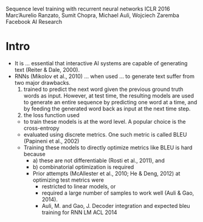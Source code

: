 Sequence level training with recurrent neural networks
ICLR 2016
Marc’Aurelio Ranzato, Sumit Chopra, Michael Auli, Wojciech Zaremba
  Facebook AI Research

# Intro

* It is ... essential that interactive AI systems are capable of generating text 
  (Reiter & Dale, 2000).
* RNNs (Mikolov et al., 2010) ... when used ... to generate text suffer from
  two major drawbacks. 
  1. trained to predict the next word given the previous ground truth words as
     input. However, at test time, the resulting models are used to generate
     an entire sequence by predicting one word at a time, and by feeding the
     generated word back as input at the next time step. 
   2. the loss function used 
    * to train these models is at the word level. A popular choice is the
      cross-entropy 
    * evaluated using discrete metrics. One such metric is called BLEU
      (Papineni et al., 2002) 
   * Training these models to directly optimize metrics like BLEU is hard
     because 
     * a) these are not differentiable (Rosti et al., 2011), and 
     * b) combinatorial optimization is required 
     * Prior attempts (McAllester et al., 2010; He & Deng, 2012) at optimizing
       test metrics were 
       * restricted to linear models, or 
       * required a large number of samples to work well (Auli & Gao, 2014).
        * Auli, M. and Gao, J. 
          Decoder integration and expected bleu training for RNN LM
          ACL 2014
